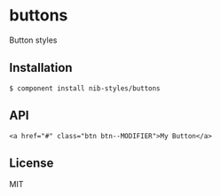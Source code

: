 
# buttons

  Button styles

## Installation

    $ component install nib-styles/buttons

## API

    <a href="#" class="btn btn--MODIFIER">My Button</a>

## License

  MIT
